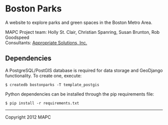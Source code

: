 # Boston Parks

A website to explore parks and green spaces in the Boston Metro Area.

MAPC Project team: Holly St. Clair, Christian Spanring, Susan Brunton, Rob Goodspeed  
Consultants: [Appropriate Solutions, Inc.](http://www.appropriatesolutions.com/)

## Dependencies

A PostgreSQL/PostGIS database is required for data storage and GeoDjango functionality. To create one, execute:

    $ createdb bostonparks -T template_postgis

Python dependencies can be installed through the pip requirements file:

    $ pip install -r requirements.txt

---

Copyright 2012 MAPC
